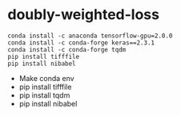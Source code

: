 # doubly-weighted-loss

```
conda install -c anaconda tensorflow-gpu=2.0.0 
conda install -c conda-forge keras==2.3.1 
conda install -c conda-forge tqdm
pip install tifffile
pip install nibabel

```

* Make conda env
* pip install tifffile
* pip install tqdm
* pip install nibabel